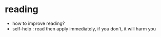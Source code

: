 # reading

- how to improve reading?
- self-help : read then apply immediately, if you don't, it will harm you
